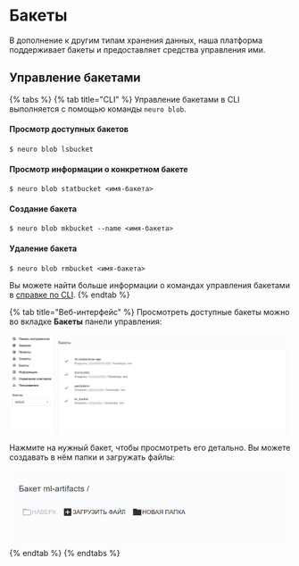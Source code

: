 # Бакеты

В дополнение к другим типам хранения данных, наша платформа поддерживает бакеты и предоставляет средства управления ими.&#x20;

## Управление бакетами

{% tabs %}
{% tab title="CLI" %}
Управление бакетами в CLI выполняется с помощью команды `neuro blob`.

#### Просмотр доступных бакетов

```
$ neuro blob lsbucket
```

#### Просмотр информации о конкретном бакете

```
$ neuro blob statbucket <имя-бакета>
```

#### Создание бакета

```
$ neuro blob mkbucket --name <имя-бакета>
```

#### Удаление бакета

```
$ neuro blob rmbucket <имя-бакета>
```

Вы можете найти больше информации о командах управления бакетами в [справке по CLI](https://neu-ro.gitbook.io/neu-ro-cli-reference/commands/blob).
{% endtab %}

{% tab title="Веб-интерфейс" %}
Просмотреть доступные бакеты можно во вкладке **Бакеты** панели управления:​

![](<../../.gitbook/assets/зображення (1).png>)

Нажмите на нужный бакет, чтобы просмотреть его детально. Вы можете создавать в нём папки и загружать файлы:​

![](<../../.gitbook/assets/зображення (2).png>)
{% endtab %}
{% endtabs %}
